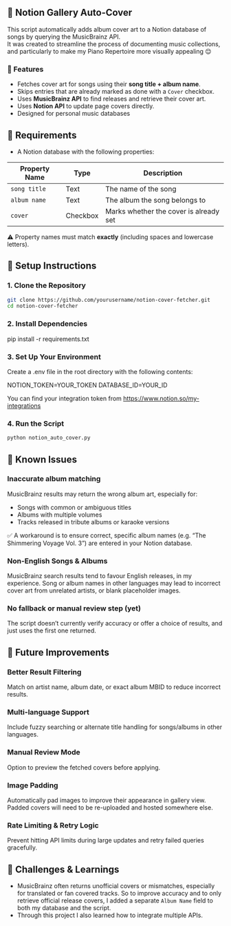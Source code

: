 ## 🎵 Notion Gallery Auto-Cover

This script automatically adds album cover art to a Notion database of songs by querying the MusicBrainz API.  
It was created to streamline the process of documenting music collections, 
and particularly to make my Piano Repertoire more visually appealing 😌

### 🔧 Features
- Fetches cover art for songs using their **song title + album name**.
- Skips entries that are already marked as done with a `Cover` checkbox.
- Uses **MusicBrainz API** to find releases and retrieve their cover art.
- Uses **Notion API** to update page covers directly.
- Designed for personal music databases 

## 🧩 Requirements

- A Notion database with the following properties:

| Property Name  | Type     | Description                           |
|----------------|----------|---------------------------------------|
| `song title`   | Text     | The name of the song                  |
| `album name`   | Text     | The album the song belongs to         |
| `cover`        | Checkbox | Marks whether the cover is already set|

⚠️ Property names must match **exactly** (including spaces and lowercase letters).



## 🔧 Setup Instructions

### 1. Clone the Repository

```bash
git clone https://github.com/yourusername/notion-cover-fetcher.git
cd notion-cover-fetcher
```

### 2. Install Dependencies

pip install -r requirements.txt

### 3. Set Up Your Environment

Create a .env file in the root directory with the following contents:

NOTION_TOKEN=YOUR_TOKEN
DATABASE_ID=YOUR_ID

You can find your integration token from https://www.notion.so/my-integrations

### 4. Run the Script

```bash
python notion_auto_cover.py
```


## 🐞 Known Issues

  ### Inaccurate album matching
  MusicBrainz results may return the wrong album art, especially for:
  - Songs with common or ambiguous titles
  - Albums with multiple volumes
  - Tracks released in tribute albums or karaoke versions
  
  ✅ A workaround is to ensure correct, specific album names (e.g. “The Shimmering Voyage Vol. 3”) are entered in your Notion database.

  ### Non-English Songs & Albums
  MusicBrainz search results tend to favour English releases, in my experience. 
  Song or album names in other languages may lead to incorrect cover art from unrelated artists,
  or blank placeholder images.

  ### No fallback or manual review step (yet)
  The script doesn’t currently verify accuracy or offer a choice of results, and just uses the first one returned.
  

## 🚧 Future Improvements

  ### Better Result Filtering
  Match on artist name, album date, or exact album MBID to reduce incorrect results.

  ### Multi-language Support
  Include fuzzy searching or alternate title handling for songs/albums in other languages.

  ### Manual Review Mode
  Option to preview the fetched covers before applying.

  ### Image Padding
  Automatically pad images to improve their appearance in gallery view. Padded covers will need to be re-uploaded and hosted somewhere else.

  ### Rate Limiting & Retry Logic
  Prevent hitting API limits during large updates and retry failed queries gracefully.
  
  
## 🧠 Challenges & Learnings
- MusicBrainz often returns unofficial covers or mismatches, especially for translated or fan covered tracks.
 So to improve accuracy and to only retrieve official release covers, I added a separate `Album Name` field to both my database and the script.
- Through this project I also learned how to integrate multiple APIs.


